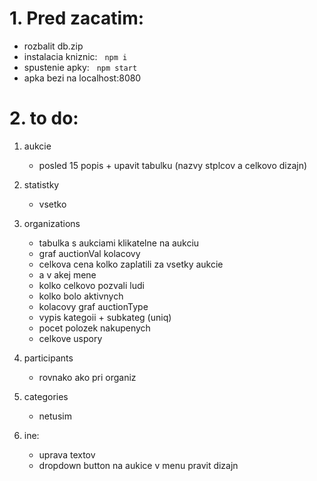 # 1. Pred zacatim:
 - rozbalit db.zip 
 - instalacia kniznic:
&nbsp; ```
       npm i
       ```
 - spustenie apky:
&nbsp; ```
       npm start
       ```
 - apka bezi na localhost:8080

# 2. to do:
1. aukcie
    - posled 15 popis + upavit tabulku (nazvy stplcov a celkovo dizajn)

2. statistky
    - vsetko

3. organizations
    - tabulka s aukciami klikatelne na aukciu
    - graf auctionVal kolacovy
    - celkova cena kolko zaplatili za vsetky aukcie
    - a v akej mene
    - kolko celkovo pozvali ludi
    - kolko bolo aktivnych
    - kolacovy graf auctionType
    - vypis kategoii + subkateg (uniq)
    - pocet polozek nakupenych
    - celkove uspory

4. participants
    - rovnako ako pri organiz

5. categories
    - netusim

6. ine:
    - uprava textov
    - dropdown button na aukice v menu pravit dizajn
